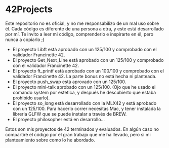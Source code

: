 # 42Projects

Este repositorio no es oficial, y no me responsabilizo de un mal uso sobre él.
Cada código es diferente de una persona a otra, y este está desarrollado por mí.
Te invito a leer mi código, comprenderlo e inspirarte en él, pero nunca a copiarlo ;)

- El proyecto Libft está aprobado con un 125/100 y comprobado con el validador Francinette 42.
- El proyecto Get_Next_Line está aprobado con un 125/100 y comprobado con el validador Francinette 42.
- El proyecto ft_printf está aprobado con un 100/100 y comprobado con el validador Francinette 42. La parte bonus no está hecha ni planteada.
- El proyecto push_swap está aprovado con un 125/100.
- El proyecto mini-talk aprobado con un 125/100. (Ojo que he usado el comando system por estetica, y después he descubierto que estaba prohibido usarlo).
- El proyecto so_long está desarrollado con la MLX42 y está aprobado con un 125/100. Para hacerlo correr necesitas Mac, y tener instalada la libreria GLFW que se puede instalar a través de BREW.
- El proyecto philosopher está en desarrollo...

Estos son mis proyectos de 42 terminados y evaluados. En algún caso no compartiré el código por el gran trabajo que me ha llevado, pero si mi planteamiento sobre como lo he abordado.
